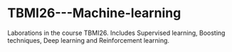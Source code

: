 # TBMI26---Machine-learning
Laborations in the course TBMI26. Includes Supervised learning, Boosting techniques, Deep learning and Reinforcement learning.
